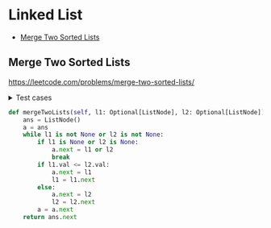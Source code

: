 # Linked List

+ [Merge Two Sorted Lists](#merge-two-sorted-lists)

## Merge Two Sorted Lists
https://leetcode.com/problems/merge-two-sorted-lists/

<details><summary>Test cases</summary><blockquote>

```python
import unittest
import Merge_two_sorted_lists as MTSL


class TestMergeTwoLists(unittest.TestCase):
    def setUp(self):
        self.solution = MTSL.Solution()

    def test_merge_two_sorted_lists(self):
        expected = self.get_linked_list_values(self.build_linked_list([1, 2, 3, 4, 5, 6]))
        actual = self.get_linked_list_values(
            self.solution.mergeTwoLists(self.build_linked_list([4, 5, 6]), self.build_linked_list([1, 2, 3])))
        self.assertEqual(expected, actual)

    def build_linked_list(self, source):
        prev_link = None
        for i in source[::-1]:
            elem = MTSL.ListNode(i, prev_link)
            prev_link = elem
        return elem

    def get_linked_list_values(self, head):
        result = []
        curr = head
        while curr is not None:
            result.append(curr.val)
            curr = curr.next
        return result


if __name__ == '__main__':
    unittest.main()

```

</blockquote></details>



```python
def mergeTwoLists(self, l1: Optional[ListNode], l2: Optional[ListNode]) -> Optional[ListNode]:
    ans = ListNode()
    a = ans
    while l1 is not None or l2 is not None:
        if l1 is None or l2 is None:
            a.next = l1 or l2
            break
        if l1.val <= l2.val:
            a.next = l1
            l1 = l1.next
        else:
            a.next = l2
            l2 = l2.next
        a = a.next
    return ans.next
```

